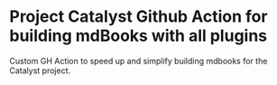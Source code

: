 # Project Catalyst Github Action for building mdBooks with all plugins

Custom GH Action to speed up and simplify building mdbooks for the Catalyst project.
